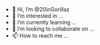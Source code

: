 - 👋 Hi, I’m @20inGorillaz
- 👀 I’m interested in ...
- 🌱 I’m currently learning ...
- 💞️ I’m looking to collaborate on ...
- 📫 How to reach me ...

<!---
20inGorillaz/20inGorillaz is a ✨ special ✨ repository because its `README.md` (this file) appears on your GitHub profile.
You can click the Preview link to take a look at your changes.
--->
